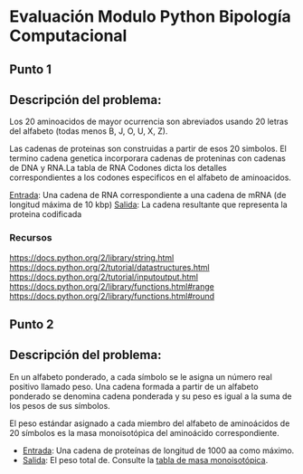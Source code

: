 # Evaluación Modulo Python Bipología Computacional

## Punto 1

## Descripción del problema:

Los 20 aminoacidos de mayor ocurrencia son abreviados usando 20 letras del alfabeto (todas menos B, J, O, U, X, Z).

Las cadenas de proteinas son construidas a partir de esos 20 simbolos. El termino cadena genetica incorporara cadenas de proteninas con cadenas de DNA y RNA.La tabla de RNA Codones dicta los detalles correspondientes a los codones especificos en el alfabeto de aminoacidos.

[Entrada](prot.txt): Una cadena de RNA correspondiente a una cadena de mRNA (de longitud máxima de 10 kbp)
[Salida](out1.out): La cadena resultante que representa la proteina codificada

### Recursos

https://docs.python.org/2/library/string.html
https://docs.python.org/2/tutorial/datastructures.html
https://docs.python.org/2/tutorial/inputoutput.html
https://docs.python.org/2/library/functions.html#range
https://docs.python.org/2/library/functions.html#round

## Punto 2

## Descripción del problema:

En un alfabeto ponderado, a cada símbolo se le asigna un número real positivo llamado peso. Una cadena formada a partir de un alfabeto ponderado se denomina cadena ponderada y su peso es igual a la suma de los pesos de sus símbolos.

El peso estándar asignado a cada miembro del alfabeto de aminoácidos de 20 símbolos es la masa monoisotópica del aminoácido correspondiente.

+ [Entrada](prtm.in): Una cadena de proteínas de longitud de 1000 aa como máximo.
+ [Salida](p2.out): El peso total de. Consulte la [tabla de masa monoisotópica](masstable.txt).
